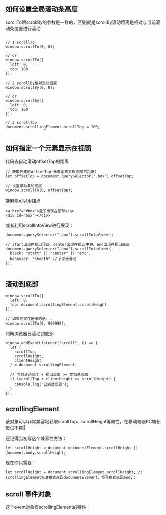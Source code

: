 ## 如何设置全局滚动条高度


scrollTo跟scrollBy的参数是一样的，区别就是scrollBy滚动距离是相对与当前滚动条位置进行滚动
```tsx

// 1 scrollTo
window.scrollTo(0, 0);

// or
window.scrollTo({
  left: 0,
  top: 100
});

// 2 scrollBy相对滚动设置
window.scrollBy(0, 0);

// or
window.scrollBy({
  left: 0,
  top: 100
});

// 3 scrollTop
document.scrollingElement.scrollTop = 100;


```

## 如何指定一个元素显示在视窗

代码去自动滑动offsetTop的距离
```tsx
// 获取元素的offsetTop(元素距离文档顶部的距离)
let offsetTop = document.querySelector(".box").offsetTop;

// 设置滚动条的高度
window.scrollTo(0, offsetTop);

```

嫌麻烦可以用锚点
```tsx
<a href="#box">盒子出现在顶部</a>
<div id="box"></div>
```
或者利用scrollIntoView进行展现：
```tsx
document.querySelector(".box").scrollIntoView();

// start出现在视口顶部、center出现在视口中央、end出现在视口底部
document.querySelector(".box").scrollIntoView({
  block: "start" || "center" || "end",
  behavior: "smooth" // p平滑滑动
});


```

## 滚动到底部

```tsx
window.scrollTo({
  left: 0,
  top: document.scrollingElement.scrollHeight
});

// 如果你实在是懒的话...
window.scrollTo(0, 999999);

```
判断浏览器已滚动到底部
```tsx
window.addEventListener("scroll", () => {
  let {
    scrollTop,
    scrollHeight,
    clientHeight
  } = document.scrollingElement;
  
  // 当前滚动高度 + 视口高度 >= 文档总高度
  if (scrollTop + clientHeight >= scrollHeight) {
    console.log("已到达底部");
  }
});

```
## scrollingElement

该对象可以非常兼容地获取scrollTop、scrollHeight等属性，在移动端跟PC端都屡试不爽🤞

还记得当初写这个兼容性方法：

```tsx
let scrollHeight = document.documentElement.scrollHeight || document.body.scrollHeight;

```

现在你只需要：
```tsx
let scrollHeight = document.scrollingElement.scrollHeight; // scrollingElement标准模式返回documentElement，怪异模式返回body；
```

## scroll 事件对象

这个event对象有scrollingElement的特性